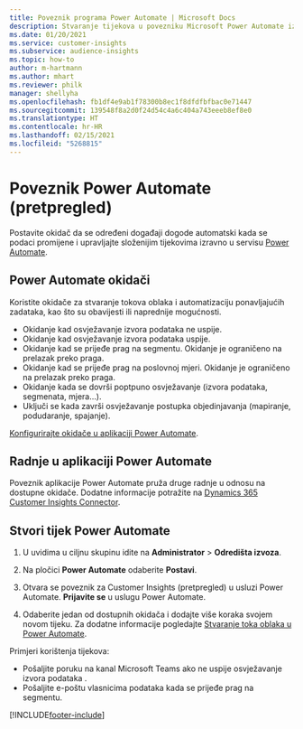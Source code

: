 ```yaml
---
title: Poveznik programa Power Automate | Microsoft Docs
description: Stvaranje tijekova u povezniku Microsoft Power Automate iz usluge Dynamics 365 Customer Insights,
ms.date: 01/20/2021
ms.service: customer-insights
ms.subservice: audience-insights
ms.topic: how-to
author: m-hartmann
ms.author: mhart
ms.reviewer: philk
manager: shellyha
ms.openlocfilehash: fb1df4e9ab1f78300b8ec1f8dfdfbfbac0e71447
ms.sourcegitcommit: 139548f8a2d0f24d54c4a6c404a743eeeb8ef8e0
ms.translationtype: HT
ms.contentlocale: hr-HR
ms.lasthandoff: 02/15/2021
ms.locfileid: "5268815"
---
```

# <a name="power-automate-connector-preview"></a>Poveznik Power Automate (pretpregled)

Postavite okidač da se određeni događaji dogode automatski kada se podaci promijene i upravljajte složenijim tijekovima izravno u servisu [Power Automate](https://flow.microsoft.com/).

## <a name="power-automate-triggers"></a>Power Automate okidači

Koristite okidače za stvaranje tokova oblaka i automatizaciju ponavljajućih zadataka, kao što su obavijesti ili naprednije mogućnosti. 

- Okidanje kad osvježavanje izvora podataka ne uspije. 
- Okidanje kad osvježavanje izvora podataka uspije.
- Okidanje kad se prijeđe prag na segmentu. Okidanje je ograničeno na prelazak preko praga.
- Okidanje kad se prijeđe prag na poslovnoj mjeri. Okidanje je ograničeno na prelazak preko praga.
- Okidanje kada se dovrši poptpuno osvježavanje (izvora podataka, segmenata, mjera...).
- Uključi se kada završi osvježavanje postupka objedinjavanja (mapiranje, podudaranje, spajanje).

[Konfigurirajte okidače u aplikaciji Power Automate](https://flow.microsoft.com/connectors/shared_customerinsights/dynamics-365-customer-insights-connector/).

## <a name="power-automate-actions"></a>Radnje u aplikaciji Power Automate
Poveznik aplikacije Power Automate pruža druge radnje u odnosu na dostupne okidače. Dodatne informacije potražite na [Dynamics 365 Customer Insights Connector](https://docs.microsoft.com/connectors/customerinsights/).

## <a name="create-a-power-automate-flow"></a>Stvori tijek Power Automate

1. U uvidima u ciljnu skupinu idite na **Administrator** > **Odredišta izvoza**.

1. Na pločici **Power Automate** odaberite **Postavi**.

1. Otvara se poveznik za Customer Insights (pretpregled) u usluzi Power Automate. **Prijavite se** u uslugu Power Automate.

1. Odaberite jedan od dostupnih okidača i dodajte više koraka svojem novom tijeku. Za dodatne informacije pogledajte [Stvaranje toka oblaka u Power Automate](https://docs.microsoft.com/power-automate/get-started-logic-flow).

Primjeri korištenja tijekova: 
- Pošaljite poruku na kanal Microsoft Teams ako ne uspije osvježavanje izvora podataka . 
- Pošaljite e-poštu vlasnicima podataka kada se prijeđe prag na segmentu.



[!INCLUDE[footer-include](../includes/footer-banner.md)]